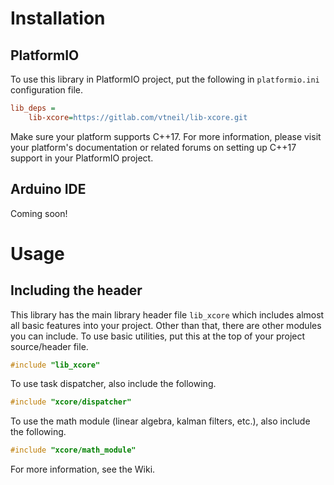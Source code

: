 # Installation

## PlatformIO

To use this library in PlatformIO project, put the following in `platformio.ini` configuration file.

```ini
lib_deps =
    lib-xcore=https://gitlab.com/vtneil/lib-xcore.git
```

Make sure your platform supports C++17.
For more information, please visit your platform's documentation
or related forums on setting up C++17 support in your PlatformIO project.

## Arduino IDE

Coming soon!

# Usage

## Including the header

This library has the main library header file `lib_xcore` which includes almost all
basic features into your project. Other than that, there are other modules you can include.
To use basic utilities, put this at the top of your project source/header file.

```c++
#include "lib_xcore"
```

To use task dispatcher, also include the following.

```c++
#include "xcore/dispatcher"
```

To use the math module (linear algebra, kalman filters, etc.), also include the following.

```c++
#include "xcore/math_module"
```

For more information, see the Wiki.
